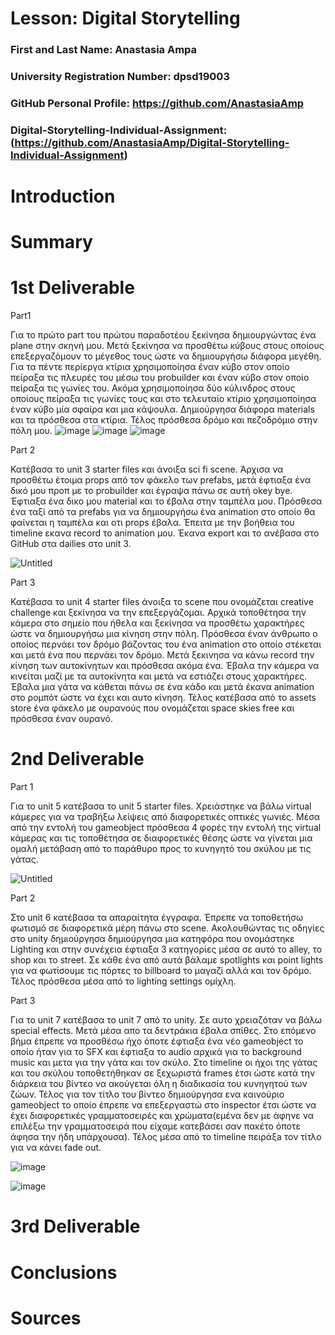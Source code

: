 # Lesson: Digital Storytelling

### First and Last Name: Anastasia Ampa
### University Registration Number: dpsd19003
### GitHub Personal Profile: https://github.com/AnastasiaAmp
### Digital-Storytelling-Individual-Assignment: (https://github.com/AnastasiaAmp/Digital-Storytelling-Individual-Assignment)

# Introduction



# Summary


# 1st Deliverable

Part1 

Για το πρώτο part του πρώτου παραδοτέου ξεκίνησα δημιουργώντας ένα plane στην σκηνή μου. Μετά ξεκίνησα να προσθέτω κύβους στους οποίους επεξεργαζόμουν το μέγεθος τους ώστε να δημιουργήσω διάφορα μεγέθη. Για τα πέντε περίεργα κτίρια χρησιμοποίησα έναν κύβο στον οποίο πείραξα τις πλευρές του μέσω του probuilder και έναν κύβο στον οποίο πείραξα τις γωνίες του. Ακόμα χρησιμοποίησα δύο κύλινδρος στους οποίους πείραξα τις γωνίες τους και στο τελευταίο κτίριο χρησιμοποίησα έναν κύβο μία σφαίρα και μια κάψουλα. Δημιούργησα διάφορα materials και τα πρόσθεσα στα κτίρια. Τέλος πρόσθεσα δρόμο και πεζοδρόμιο στην πόλη μου.
![image](https://user-images.githubusercontent.com/100956226/225682517-c6b33efa-fd6c-451a-a06f-3e1fb80d08dd.png)
![image](https://user-images.githubusercontent.com/100956226/225682681-096df670-df9f-4417-a2ac-92d610ba89af.png)
![image](https://user-images.githubusercontent.com/100956226/225683380-5e603b12-fde4-4b2e-ab05-b125bd0e1a19.png)



Part 2

Κατέβασα το unit 3 starter files και άνοιξα sci fi scene. Άρχισα να προσθέτω έτοιμα props από τον φάκελο των prefabs, μετά έφτιαξα ένα δικό μου προπ με το probuilder και έγραψα πάνω σε αυτή okey bye. Έφτιαξα ένα δικο μου material και το έβαλα στην ταμπέλα μου.  Πρόσθεσα ένα ταξί από τα prefabs για να δημιουργήσω ένα animation στο οποίο θα φαίνεται η ταμπέλα και οτι props έβαλα. Έπειτα με την βοήθεια του timeline εκανα record το animation μου. Έκανα export και το ανέβασα στο  GitHub στα dailies στο unit 3.

![Untitled](https://user-images.githubusercontent.com/100956226/225676664-db73b12f-76b6-46df-8a5a-2fbb4695b06f.jpg)


Part 3

Κατέβασα το unit 4 starter files άνοιξα το scene που ονομάζεται creative challenge και ξεκίνησα να την επεξεργάζομαι.  Αρχικά τοποθέτησα την κάμερα στο σημείο που ήθελα και ξεκίνησα να προσθέτω χαρακτήρες ώστε να δημιουργήσω μια κίνηση στην πόλη. Πρόσθεσα έναν άνθρωπο ο οποίος περνάει τον δρόμο βάζοντας του ένα animation στο οποίο στέκεται και μετά ένα που περνάει τον δρόμο. Μετά ξεκινησα να κάνω record  την κίνηση των αυτοκίνητων και πρόσθεσα ακόμα ένα. Έβαλα την κάμερα να κινείται μαζί με τα αυτοκίνητα και μετά να εστιάζει στους χαρακτήρες.  Έβαλα μια γάτα να κάθεται πάνω σε ένα κάδο και μετά έκανα animation στο ρομπότ ώστε να έχει και αυτο κίνηση.  Τέλος κατέβασα από το assets store ένα φάκελο με ουρανούς που ονομάζεται space skies free και πρόσθεσα έναν ουρανό.

# 2nd Deliverable
Part 1

Για το unit 5 κατέβασα το unit 5 starter files. Χρειάστηκε να βάλω virtual κάμερες για να τραβήξω λείψεις από διαφορετικές οπτικές γωνιές. Μέσα από την εντολή του gameobject πρόσθεσα 4 φορές την εντολή της virtual κάμερας και τις τοποθέτησα σε διαφορετικές θέσης ώστε να γίνεται μια ομαλή μετάβαση από το παράθυρο προς το κυνηγητό του σκύλου με τις γάτας. 

![Untitled](https://user-images.githubusercontent.com/100956226/229173438-330d265c-6575-4e33-a5bc-e929fe31cf4a.jpg)

Part 2

Στο unit 6 κατέβασα τα απαραίτητα έγγραφα. Έπρεπε να τοποθετήσω φωτισμό σε διαφορετικά μέρη πάνω στο scene. Ακολουθώντας τις οδηγίες στο unity δημιούργησα δημιούργησα μια κατηφόρα που ονομάστηκε Lighting και στην συνέχεια έφτιαξα 3 κατηγορίες μέσα σε αυτό το alley, το shop και το street. Σε κάθε ένα από αυτά βάλαμε spotlights και point lights για να φωτίσουμε τις πόρτες το billboard το μαγαζί αλλά και τον δρόμο. Τέλος πρόσθεσα μέσα από το lighting settings ομίχλη. 

Part 3

Για το unit 7  κατέβασα το unit 7 από το unity. Σε αυτο χρειαζόταν να βάλω special effects. Μετά μέσα απο τα δεντράκια έβαλα σπίθες. Στο επόμενο βήμα έπρεπε να προσθέσω ήχο όποτε έφτιαξα ένα νέο gameobject το οποίο ήταν για το SFX και έφτιαξα το audio αρχικά για το background music και μετα για την γάτα και τον σκύλο. Στο timeline οι ήχοι της γάτας και του σκύλου τοποθετήθηκαν σε ξεχωριστά frames έτσι ώστε κατά την διάρκεια του βίντεο να ακούγεται όλη η διαδικασία του κυνηγητού των ζώων. Τέλος για τον τίτλο του βίντεο δημιούργησα ενα καινούριο gameobject το οποίο έπρεπε να επεξεργαστώ στο inspector έτσι ώστε να έχει διαφορετικές γραμματοσειρές και χρώματα(εμένα δεν με άφηνε να επιλέξω την γραμματοσειρά που είχαμε κατεβάσει σαν πακέτο όποτε άφησα την ήδη υπάρχουσα). Τέλος  μέσα από το timeline πειράξa τον τίτλο για να κάνει fade out.

![image](https://user-images.githubusercontent.com/100956226/236205527-5d408748-6574-4804-86e5-3079f7204779.png)

![image](https://user-images.githubusercontent.com/100956226/236206842-42873af4-7c38-443a-8b8e-32b04929afd4.png) 





# 3rd Deliverable 



# Conclusions


# Sources
